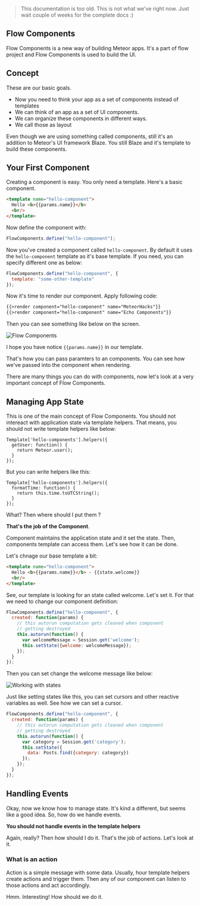 > This documentation is too old. This is not what we've right now. Just wait couple of weeks for the complete docs :)

## Flow Components

Flow Components is a new way of building Meteor apps. It's a part of flow project and Flow Components is used to build the UI.

## Concept

These are our basic goals.

* Now you need to think your app as a set of components instead of templates
* We can think of an app as a set of UI components. 
* We can organize these components in different ways. 
* We call those as layout

Even though we are using something called components, still it's an addition to Meteor's UI framework Blaze. You still Blaze and it's template to build these components.

## Your First Component

Creating a component is easy. You only need a template. 
Here's a basic component.

~~~html
<template name="hello-component">
  Hello <b>{{params.name}}</b>
  <br/>
</template>
~~~

Now define the component with:

~~~js
FlowComponents.define("hello-component");
~~~

Now you've created a component called `hello-component`. By default it uses the `hello-component` template as it's base template. If you need, you can specify different one as below:

~~~js
FlowComponents.define("hello-component", {
  template: "some-other-template"
});
~~~

Now it's time to render our component. Apply following code:

~~~html
{{>render component="hello-component" name="MeteorHacks"}}
{{>render component="hello-component" name="Echo Components"}}
~~~

Then you can see something like below on the screen.

![Flow Components](https://cldup.com/T47OBCvz5M.png)

I hope you have notice `{{params.name}}` in our template.

That's how you can pass paramters to an components. You can see how we've passed into the component when rendering. 

There are many things you can do with components, now let's look at a very important concept of Flow Components.

## Managing App State

This is one of the main concept of Flow Components. You should not intereact with application state via template helpers. That means, you should not write template helpers like below:

~~~
Template['hello-components'].helpers({
  getUser: function() {
    return Meteor.user();
  }
});
~~~

But you can write helpers like this:

~~~
Template['hello-components'].helpers({
  formatTime: function() {
    return this.time.toUTCString();
  }
});
~~~

What? Then where should I put them ?

**That's the job of the Component**.

Component maintains the application state and it set the state. Then, components template can access them. Let's see how it can be done.

Let's chnage our base template a bit:

~~~html
<template name="hello-component">
  Hello <b>{{params.name}}</b> - {{state.welcome}}
  <br/>
</template>
~~~

See, our template is looking for an state called welcome. Let's set it. For that we need to change our component definition:

~~~js
FlowComponents.define("hello-component", {
  created: function(params) {
    // this autorun computation gets cleaned when component 
    // getting destroyed
    this.autorun(function() {
      var welcomeMessage = Session.get('welcome');
      this.setState({welcome: welcomeMessage});
    });
  }
});
~~~

Then you can set change the welcome message like below:

![Working with states](https://cldup.com/3nNe8bfS3U.gif)

Just like setting states like this, you can set cursors and other reactive variables as well. See how we can set a cursor.

~~~js
FlowComponents.define("hello-component", {
  created: function(params) {
    // this autorun computation gets cleaned when component 
    // getting destroyed
    this.autorun(function() {
      var category = Session.get('category');
      this.setState({
        data: Posts.find({category: category})
      });
    });
  }
});
~~~

## Handling Events

Okay, now we know how to manage state. It's kind a different, but seems like a good idea.
So, how do we handle events.

**You should not handle events in the template helpers**

Again, really? Then how should I do it. That's the job of actions. Let's look at it.

### What is an action

Action is a simple message with some data. Usually, hour template helpers create actions and trigger them. Then any of our component can listen to those actions and act accordingly.

Hmm. Interesting! How should we do it.
